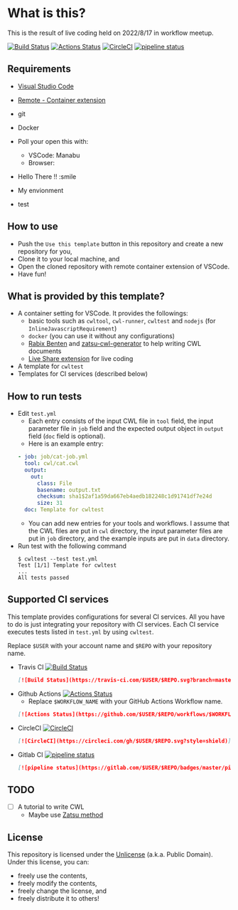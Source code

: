 # What is this?
This is the result of live coding held on 2022/8/17 in workflow meetup.

[![Build Status](https://travis-ci.com/tom-tan/cwl-for-remote-container-template.svg?branch=master)](https://travis-ci.com/tom-tan/cwl-for-remote-container-template) [![Actions Status](https://github.com/tom-tan/cwl-for-remote-container-template/workflows/CI/badge.svg)](https://github.com/tom-tan/cwl-for-remote-container-template/actions) [![CircleCI](https://circleci.com/gh/tom-tan/cwl-for-remote-container-template/tree/master.svg?style=shield)](https://circleci.com/gh/tom-tan/cwl-for-remote-container-template/tree/master) [![pipeline status](https://gitlab.com/tom-tan/cwl-for-remote-container-template/badges/master/pipeline.svg)](https://gitlab.com/tom-tan/cwl-for-remote-container-template/commits/master)

## Requirements
- [Visual Studio Code](https://code.visualstudio.com/)
- [Remote - Container extension](https://marketplace.visualstudio.com/items?itemName=ms-vscode-remote.remote-containers)
- git
- Docker

- Poll your open this with:
  - VSCode: Manabu
  - Browser: 
- Hello There !! :smile
- My envionment 
- test

##

## How to use
- Push the `Use this template` button in this repository and create a new repository for you,
- Clone it to your local machine, and
- Open the cloned repository with remote container extension of VSCode.
- Have fun!

## What is provided by this template?
- A container setting for VSCode. It provides the followings:
  - basic tools such as `cwltool`, `cwl-runner`, `cwltest` and `nodejs` (for `InlineJavascriptRequirement`)
  - `docker` (you can use it without any configurations)
  - [Rabix Benten](https://github.com/rabix/benten) and [zatsu-cwl-generator](https://github.com/tom-tan/zatsu-cwl-generator) to help writing CWL documents
  - [Live Share extension](https://marketplace.visualstudio.com/items?itemName=MS-vsliveshare.vsliveshare) for live coding
- A template for `cwltest`
- Templates for CI services (described below)

## How to run tests

- Edit `test.yml`
  - Each entry consists of the input CWL file in `tool` field, the input parameter file in `job` field and the expected output object in `output` field (`doc` field is optional).
  - Here is an example entry:
  ```yaml
  - job: job/cat-job.yml
    tool: cwl/cat.cwl
    output:
      out:
        class: File
        basename: output.txt
        checksum: sha1$2af1a59da667eb4aedb182248c1d91741df7e24d
        size: 31
    doc: Template for cwltest
  ```
  - You can add new entries for your tools and workflows. I assume that the CWL files are put in `cwl` directory, the input parameter files are put in `job` directory, and the example inputs are put in `data` directory.
- Run test with the following command
  ```console
  $ cwltest --test test.yml
  Test [1/1] Template for cwltest
  ...
  All tests passed
  ```

## Supported CI services
This template provides configurations for several CI services.
All you have to do is just integrating your repository with CI services.
Each CI service executes tests listed in `test.yml` by using `cwltest`.

Replace `$USER` with your account name and `$REPO` with your repository name.
- Travis CI [![Build Status](https://travis-ci.com/tom-tan/cwl-for-remote-container-template.svg?branch=master)](https://travis-ci.com/tom-tan/cwl-for-remote-container-template)
  ```markdown
  [![Build Status](https://travis-ci.com/$USER/$REPO.svg?branch=master)](https://travis-ci.com/$USER/$REPO)
  ```
- Github Actions [![Actions Status](https://github.com/tom-tan/cwl-for-remote-container-template/workflows/CI/badge.svg)](https://github.com/tom-tan/cwl-for-remote-container-template/actions)
  - Replace `$WORKFLOW_NAME` with your GitHub Actions Workflow name.
  ```markdown
  [![Actions Status](https://github.com/$USER/$REPO/workflows/$WORKFLOW_NAME/badge.svg)](https://github.com/$USER/$REPO/actions)
  ```
- CircleCI [![CircleCI](https://circleci.com/gh/tom-tan/cwl-for-remote-container-template/tree/master.svg?style=shield)](https://circleci.com/gh/tom-tan/cwl-for-remote-container-template/tree/master)
  ```markdown
  [![CircleCI](https://circleci.com/gh/$USER/$REPO.svg?style=shield)](https://circleci.com/gh/$USER/$REPO)
  ```
- Gitlab CI [![pipeline status](https://gitlab.com/tom-tan/cwl-for-remote-container-template/badges/master/pipeline.svg)](https://gitlab.com/tom-tan/cwl-for-remote-container-template/commits/master)
  ```markdown
  [![pipeline status](https://gitlab.com/$USER/$REPO/badges/master/pipeline.svg)](https://gitlab.com/$USER/$REPO/commits/master)
  ```

## TODO
- [ ] A tutorial to write CWL
  - Maybe use [Zatsu method](https://qiita.com/tm_tn/items/7548fb5f9ea44f384b08)

## License
This repository is licensed under the [Unlicense](LICENSE) (a.k.a. Public Domain).
Under this license, you can:
- freely use the contents,
- freely modify the contents,
- freely change the license, and
- freely distribute it to others!
